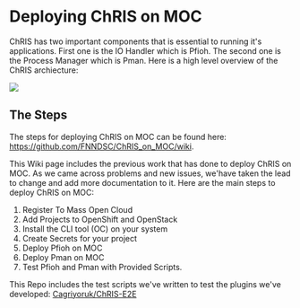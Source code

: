 # Deploying ChRIS on MOC
ChRIS has two important components that is essential to running it's applications. First one is the IO Handler which is Pfioh. The second one is the Process Manager which is Pman. Here is a high level overview of the ChRIS archiecture:

![](https://www.bu.edu/rhcollab/files/2017/11/image3.png)

## The Steps
The steps for deploying ChRIS on MOC can be found here: https://github.com/FNNDSC/ChRIS_on_MOC/wiki. 

This Wiki page includes the previous work that has done to deploy ChRIS on MOC. As we came across problems and new issues, we'have taken the lead to change and add more documentation to it. Here are the main steps to deploy ChRIS on MOC:
1. Register To Mass Open Cloud
2. Add Projects to OpenShift and OpenStack
3. Install the CLI tool (OC) on your system
4. Create Secrets for your project
5. Deploy Pfioh on MOC
6. Deploy Pman on MOC
7. Test Pfioh and Pman with Provided Scripts. 

This Repo includes the test scripts we've written to test the plugins we've developed: [Cagriyoruk/ChRIS-E2E](https://github.com/Cagriyoruk/ChRIS-E2E)
